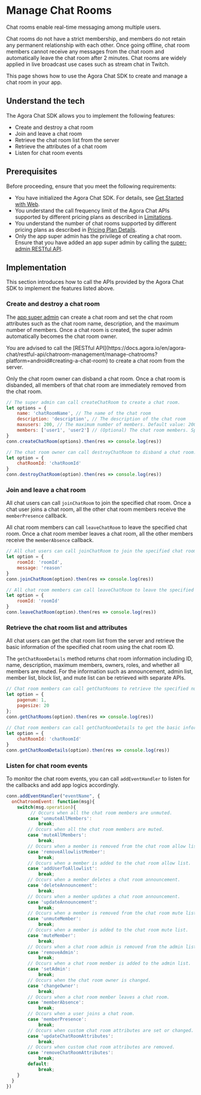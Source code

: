 # Manage Chat Rooms

Chat rooms enable real-time messaging among multiple users.

Chat rooms do not have a strict membership, and members do not retain any permanent relationship with each other. Once going offline, chat room members cannot receive any messages from the chat room and automatically leave the chat room after 2 minutes. Chat rooms are widely applied in live broadcast use cases such as stream chat in Twitch.

This page shows how to use the Agora Chat SDK to create and manage a chat room in your app.


## Understand the tech

The Agora Chat SDK allows you to implement the following features:

- Create and destroy a chat room
- Join and leave a chat room
- Retrieve the chat room list from the server
- Retrieve the attributes of a chat room
- Listen for chat room events

## Prerequisites

Before proceeding, ensure that you meet the following requirements:

- You have initialized the Agora Chat SDK. For details, see [Get Started with Web](./agora_chat_get_started_web?platform=Web).
- You understand the call frequency limit of the Agora Chat APIs supported by different pricing plans as described in [Limitations](./agora_chat_limitation?platform=Web).
- You understand the number of chat rooms supported by different pricing plans as described in [Pricing Plan Details](./agora_chat_plan?platform=Web).
- Only the app super admin has the privilege of creating a chat room. Ensure that you have added an app super admin by calling the [super-admin RESTful API](./agora_chat_restful_chatroom_superadmin?platform=RESTful#adding-a-chat-room-super-admin).


## Implementation

This section introduces how to call the APIs provided by the Agora Chat SDK to implement the features listed above.

### Create and destroy a chat room

The [app super admin](agora_chat_restful_chatroom_superadmin) can create a chat room and set the chat room attributes such as the chat room name, description, and the maximum number of members. Once a chat room is created, the super admin automatically becomes the chat room owner.

<div class="alert note">You are advised to call the [RESTful API](https://docs.agora.io/en/agora-chat/restful-api/chatroom-management/manage-chatrooms?platform=android#creating-a-chat-room) to create a chat room from the server.</div>

Only the chat room owner can disband a chat room. Once a chat room is disbanded, all members of that chat room are immediately removed from the chat room.

```javascript
// The super admin can call createChatRoom to create a chat room.
let options = {
    name: 'chatRoomName', // The name of the chat room
    description: 'description', // The description of the chat room
    maxusers: 200, // The maximum number of members. Default value: 200. Maximum value: 5,000.
    members: ['user1', 'user2'] // (Optional) The chat room members. Specify at least one user.
}
conn.createChatRoom(options).then(res => console.log(res))

// The chat room owner can call destroyChatRoom to disband a chat room.
let option = {
    chatRoomId: 'chatRoomId'
}
conn.destroyChatRoom(option).then(res => console.log(res))
```

### Join and leave a chat room

All chat users can call `joinChatRoom` to join the specified chat room. Once a chat user joins a chat room, all the other chat room members receive the `memberPresence` callback.

All chat room members can call `leaveChatRoom` to leave the specified chat room. Once a chat room member leaves a chat room, all the other members receive the `memberAbsence` callback.

```javascript
// All chat users can call joinChatRoom to join the specified chat room.
let option = {
    roomId: 'roomId',
    message: 'reason'
}
conn.joinChatRoom(option).then(res => console.log(res))

// All chat room members can call leaveChatRoom to leave the specified chat room.
let option = {
    roomId: 'roomId'
}
conn.leaveChatRoom(option).then(res => console.log(res))
```

### Retrieve the chat room list and attributes

All chat users can get the chat room list from the server and retrieve the basic information of the specified chat room using the chat room ID.

The `getChatRoomDetails` method returns chat room information including ID, name, description, maximum members, owners, roles, and whether all members are muted. For the information such as announcement, admin list, member list, block list, and mute list can be retrieved with separate APIs.

```javascript
// Chat room members can call getChatRooms to retrieve the specified number of chat rooms from the server by page. The maximum value of pageSize is 1,000.
let option = {
    pagenum: 1,
    pagesize: 20
};
conn.getChatRooms(option).then(res => console.log(res))
														
// Chat room members can call getChatRoomDetails to get the basic information of the specified chat room by passing the chat room ID.
let option = {
    chatRoomId: 'chatRoomId'
}
conn.getChatRoomDetails(option).then(res => console.log(res))
```


### Listen for chat room events

To monitor the chat room events, you can call `addEventHandler` to listen for the callbacks and add app logics accordingly.

```javascript
conn.addEventHandler("eventName", {
  onChatroomEvent: function(msg){
    switch(msg.operation){
         // Occurs when all the chat room members are unmuted.
        case 'unmuteAllMembers':
            break;
        // Occurs when all the chat room members are muted.
        case 'muteAllMembers':
            break;
        // Occurs when a member is removed from the chat room allow list.
        case 'removeAllowlistMember':
            break;
        // Occurs when a member is added to the chat room allow list.
        case 'addUserToAllowlist':
            break;
        // Occurs when a member deletes a chat room announcement.
        case 'deleteAnnouncement':
            break;
        // Occurs when a member updates a chat room announcement.
        case 'updateAnnouncement':
            break;
        // Occurs when a member is removed from the chat room mute list.
        case 'unmuteMember':
            break;
        // Occurs when a member is added to the chat room mute list.
        case 'muteMember':
            break;
        // Occurs when a chat room admin is removed from the admin list.
        case 'removeAdmin':
            break;
        // Occurs when a chat room member is added to the admin list.
        case 'setAdmin':
            break;
        // Occurs when the chat room owner is changed.
        case 'changeOwner':
            break;
        // Occurs when a chat room member leaves a chat room.
        case 'memberAbsence':
            break;
        // Occurs when a user joins a chat room.
        case 'memberPresence':
            break;
        // Occurs when custom chat room attributes are set or changed.
        case 'updateChatRoomAttributes':
            break;
        // Occurs when custom chat room attributes are removed.
        case 'removeChatRoomAttributes':
            break;
        default:
            break;
    }
  }
})
```